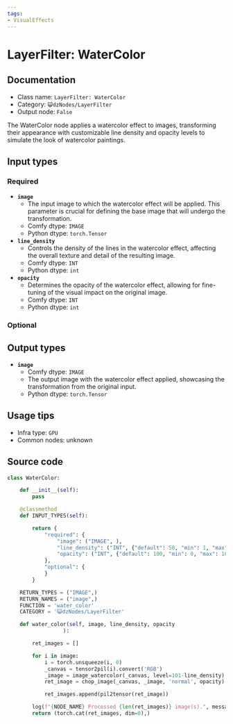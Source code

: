 ```yaml
---
tags:
- VisualEffects
---
```


# LayerFilter: WaterColor
## Documentation
- Class name: `LayerFilter: WaterColor`
- Category: `😺dzNodes/LayerFilter`
- Output node: `False`

The WaterColor node applies a watercolor effect to images, transforming their appearance with customizable line density and opacity levels to simulate the look of watercolor paintings.
## Input types
### Required
- **`image`**
    - The input image to which the watercolor effect will be applied. This parameter is crucial for defining the base image that will undergo the transformation.
    - Comfy dtype: `IMAGE`
    - Python dtype: `torch.Tensor`
- **`line_density`**
    - Controls the density of the lines in the watercolor effect, affecting the overall texture and detail of the resulting image.
    - Comfy dtype: `INT`
    - Python dtype: `int`
- **`opacity`**
    - Determines the opacity of the watercolor effect, allowing for fine-tuning of the visual impact on the original image.
    - Comfy dtype: `INT`
    - Python dtype: `int`
### Optional
## Output types
- **`image`**
    - Comfy dtype: `IMAGE`
    - The output image with the watercolor effect applied, showcasing the transformation from the original input.
    - Python dtype: `torch.Tensor`
## Usage tips
- Infra type: `GPU`
- Common nodes: unknown


## Source code
```python
class WaterColor:

    def __init__(self):
        pass

    @classmethod
    def INPUT_TYPES(self):

        return {
            "required": {
                "image": ("IMAGE", ),
                "line_density": ("INT", {"default": 50, "min": 1, "max": 100, "step": 1}),  # 透明度
                "opacity": ("INT", {"default": 100, "min": 0, "max": 100, "step": 1}),  # 透明度
            },
            "optional": {
            }
        }

    RETURN_TYPES = ("IMAGE",)
    RETURN_NAMES = ("image",)
    FUNCTION = 'water_color'
    CATEGORY = '😺dzNodes/LayerFilter'

    def water_color(self, image, line_density, opacity
                  ):

        ret_images = []

        for i in image:
            i = torch.unsqueeze(i, 0)
            _canvas = tensor2pil(i).convert('RGB')
            _image = image_watercolor(_canvas, level=101-line_density)
            ret_image = chop_image(_canvas, _image, 'normal', opacity)

            ret_images.append(pil2tensor(ret_image))

        log(f"{NODE_NAME} Processed {len(ret_images)} image(s).", message_type='finish')
        return (torch.cat(ret_images, dim=0),)

```
